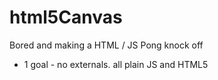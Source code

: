 # html5Canvas
Bored and making a HTML / JS Pong knock off

* 1 goal - no externals. all plain JS and HTML5
